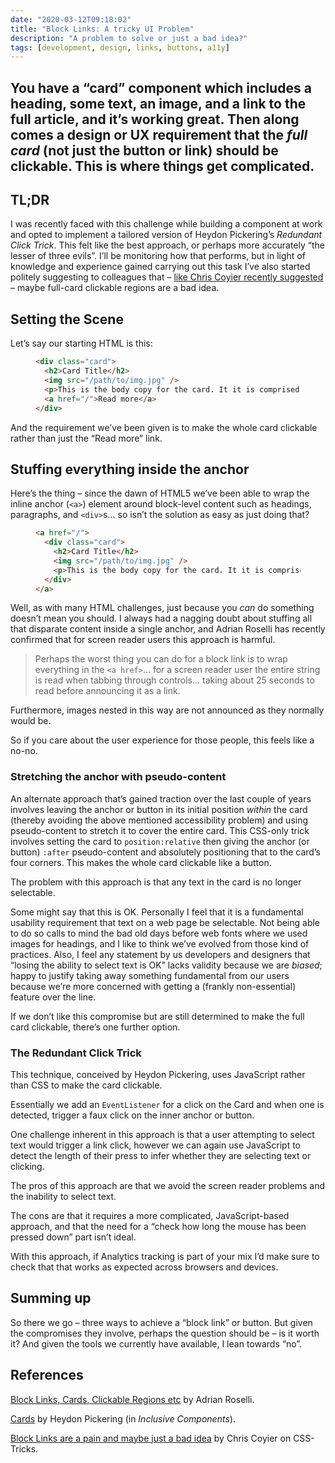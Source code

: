 ```yaml
---
date: "2020-03-12T09:18:02"
title: "Block Links: A tricky UI Problem"
description: "A problem to solve or just a bad idea?"
tags: [development, design, links, buttons, a11y]
---
```

You have a “card” component which includes a heading, some text, an image, and a link to the full article, and it’s working great. Then along comes a design or UX requirement that the _full card_ (not just the button or link) should be clickable. This is where things get complicated.
---

## TL;DR

I was recently faced with this challenge while building a component at work and opted to implement a tailored version of Heydon Pickering’s _Redundant Click Trick_. This felt like the best approach, or perhaps more accurately “the lesser of three evils”. I’ll be monitoring how that performs, but in light of knowledge and experience gained carrying out this task I’ve also started politely suggesting to colleagues that – [like Chris Coyier recently suggested](https://css-tricks.com/block-links-are-a-pain-and-maybe-just-a-bad-idea/) – maybe full-card clickable regions are a bad idea.

## Setting the Scene

Let’s say our starting HTML is this:

<figure>
  
``` html
<div class="card">
  <h2>Card Title</h2>
  <img src="/path/to/img.jpg" />
  <p>This is the body copy for the card. It it is comprised of a few sentences.</p>
  <a href="/">Read more</a>
</div>
```

</figure>

And the requirement we’ve been given is to make the whole card clickable rather than just the “Read more” link.

## Stuffing everything inside the anchor

Here’s the thing – since the dawn of HTML5 we’ve been able to wrap the inline anchor (`<a>`) element around block-level content such as headings, paragraphs, and `<div>`s… so isn’t the solution as easy as just doing that?

<figure>
  
``` html
<a href="/">
  <div class="card">
    <h2>Card Title</h2>
    <img src="/path/to/img.jpg" />
    <p>This is the body copy for the card. It it is comprised of a few sentences.</p>
  </div>
</a>
```

</figure>

Well, as with many HTML challenges, just because you _can_ do something doesn’t mean you should. I always had a nagging doubt about stuffing all that disparate content inside a single anchor, and Adrian Roselli has recently confirmed that for screen reader users this approach is harmful.

> Perhaps the worst thing you can do for a block link is to wrap everything in the `<a href>`… for a screen reader user the entire string is read when tabbing through controls… taking about 25 seconds to read before announcing it as a link.

Furthermore, images nested in this way are not announced as they normally would be.

So if you care about the user experience for those people, this feels like a no-no. 

### Stretching the anchor with pseudo-content

An alternate approach that’s gained traction over the last couple of years involves leaving the anchor or button in its initial position _within_ the card (thereby avoiding the above mentioned accessibility problem) and using pseudo-content to stretch it to cover the entire card. This CSS-only trick involves setting the card to `position:relative` then giving the anchor (or button) `:after` pseudo-content and absolutely positioning that to the card’s four corners. This makes the whole card clickable like a button.

The problem with this approach is that any text in the card is no longer selectable. 

Some might say that this is OK. Personally I feel that it is a fundamental usability requirement that text on a web page be selectable. Not being able to do so calls to mind the bad old days before web fonts where we used images for headings, and I like to think we’ve evolved from those kind of practices. Also, I feel any statement by us developers and designers that “losing the ability to select text is OK” lacks validity because we are _biased_; happy to justify taking away something fundamental from our users because we’re more concerned with getting a (frankly non-essential) feature over the line.

If we don’t like this compromise but are still determined to make the full card clickable, there’s one further option. 

### The Redundant Click Trick

This technique, conceived by Heydon Pickering, uses JavaScript rather than CSS to make the card clickable.

Essentially we add an `EventListener` for a click on the Card and when one is detected, trigger a faux click on the inner anchor or button. 

One challenge inherent in this approach is that a user attempting to select text would trigger a link click, however we can again use JavaScript to detect the length of their press to infer whether they are selecting text or clicking.

The pros of this approach are that we avoid the screen reader problems and the inability to select text. 

The cons are that it requires a more complicated, JavaScript-based approach, and that the need for a “check how long the mouse has been pressed down” part isn’t ideal.

With this approach, if Analytics tracking is part of your mix I’d make sure to check that that works as expected across browsers and devices.

## Summing up

So there we go – three ways to achieve a “block link” or button. But given the compromises they involve, perhaps the question should be – is it worth it? And given the tools we currently have available, I lean towards “no”.

## References

[Block Links, Cards, Clickable Regions etc](https://adrianroselli.com/2020/02/block-links-cards-clickable-regions-etc.html) by Adrian Roselli.

[Cards](https://inclusive-components.design/cards/) by Heydon Pickering (in _Inclusive Components_).

[Block Links are a pain and maybe just a bad idea](https://css-tricks.com/block-links-are-a-pain-and-maybe-just-a-bad-idea/) by Chris Coyier on CSS-Tricks.

